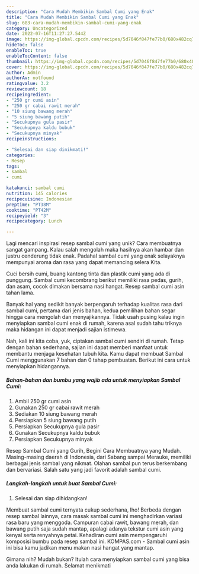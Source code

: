 ```yaml
---
description: "Cara Mudah Membikin Sambal Cumi yang Enak"
title: "Cara Mudah Membikin Sambal Cumi yang Enak"
slug: 683-cara-mudah-membikin-sambal-cumi-yang-enak
category: Uncategorized
date: 2022-07-16T11:27:27.544Z
image: https://img-global.cpcdn.com/recipes/5d7046f847fe77b0/680x482cq70/sambal-cumi-foto-resep-utama.jpg
hideToc: false
enableToc: true
enableTocContent: false
thumbnail: https://img-global.cpcdn.com/recipes/5d7046f847fe77b0/680x482cq70/sambal-cumi-foto-resep-utama.jpg
cover: https://img-global.cpcdn.com/recipes/5d7046f847fe77b0/680x482cq70/sambal-cumi-foto-resep-utama.jpg
author: Admin
authorAv: notfound
ratingvalue: 3.2
reviewcount: 18
recipeingredient:
- "250 gr cumi asin"
- "250 gr cabai rawit merah"
- "10 siung bawang merah"
- "5 siung bawang putih"
- "Secukupnya gula pasir"
- "Secukupnya kaldu bubuk"
- "Secukupnya minyak"
recipeinstructions:

- "Selesai dan siap dinikmati!"
categories:
- Resep
tags:
- sambal
- cumi

katakunci: sambal cumi 
nutrition: 145 calories
recipecuisine: Indonesian
preptime: "PT38M"
cooktime: "PT42M"
recipeyield: "3"
recipecategory: Lunch

---
```





Lagi mencari inspirasi resep sambal cumi yang unik? Cara membuatnya sangat gampang. Kalau salah mengolah maka hasilnya akan hambar dan justru cenderung tidak enak. Padahal sambal cumi yang enak selayaknya mempunyai aroma dan rasa yang dapat memancing selera Kita.





Cuci bersih cumi, buang kantong tinta dan plastik cumi yang ada di punggung. Sambal cumi kecombrang berikut memiliki rasa pedas, gurih, dan asam, cocok dimakan bersama nasi hangat. Resep sambal cumi asin tahan lama.

Banyak hal yang sedikit banyak berpengaruh terhadap kualitas rasa dari sambal cumi, pertama dari jenis bahan, kedua pemilihan bahan segar hingga cara mengolah dan menyajikannya. Tidak usah pusing kalau ingin menyiapkan sambal cumi enak di rumah, karena asal sudah tahu triknya maka hidangan ini dapat menjadi sajian istimewa.






Nah, kali ini kita coba, yuk, ciptakan sambal cumi sendiri di rumah. Tetap dengan bahan sederhana, sajian ini dapat memberi manfaat untuk membantu menjaga kesehatan tubuh kita. Kamu dapat membuat Sambal Cumi menggunakan 7 bahan dan 0 tahap pembuatan. Berikut ini cara untuk menyiapkan hidangannya.

<!--inarticleads1-->

##### Bahan-bahan dan bumbu yang wajib ada untuk menyiapkan Sambal Cumi:

1. Ambil 250 gr cumi asin
1. Gunakan 250 gr cabai rawit merah
1. Sediakan 10 siung bawang merah
1. Persiapkan 5 siung bawang putih
1. Persiapkan Secukupnya gula pasir
1. Gunakan Secukupnya kaldu bubuk
1. Persiapkan Secukupnya minyak


Resep Sambal Cumi yang Gurih, Begini Cara Membuatnya yang Mudah. Masing-masing daerah di Indonesia, dari Sabang sampai Merauke, memiliki berbagai jenis sambal yang nikmat. Olahan sambal pun terus berkembang dan bervariasi. Salah satu yang jadi favorit adalah sambal cumi. 

<!--inarticleads2-->

##### Langkah-langkah untuk buat Sambal Cumi:


1. Selesai dan siap dihidangkan!

Membuat sambal cumi ternyata cukup sederhana, lho! Berbeda dengan resep sambal lainnya, cara masak sambal cumi ini menghadirkan variasi rasa baru yang menggoda. Campuran cabai rawit, bawang merah, dan bawang putih saja sudah mantap, apalagi adanya tekstur cumi asin yang kenyal serta renyahnya petai. Kehadiran cumi asin mempengaruhi komposisi bumbu pada resep sambal ini. KOMPAS.com - Sambal cumi asin ini bisa kamu jadikan menu makan nasi hangat yang mantap. 

Gimana nih? Mudah bukan? Itulah cara menyiapkan sambal cumi yang bisa anda lakukan di rumah. Selamat menikmati
